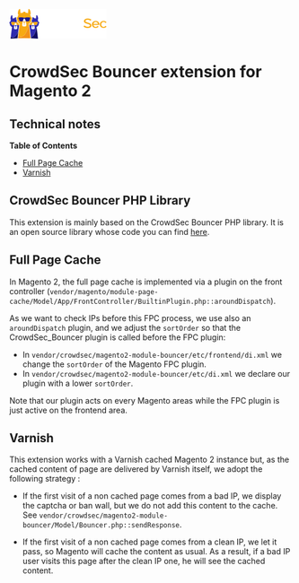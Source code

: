 ![CrowdSec Logo](images/logo_crowdsec.png)

# CrowdSec Bouncer extension for Magento 2

## Technical notes

<!-- START doctoc generated TOC please keep comment here to allow auto update -->
<!-- DON'T EDIT THIS SECTION, INSTEAD RE-RUN doctoc TO UPDATE -->
**Table of Contents**

- [Full Page Cache](#full-page-cache)
- [Varnish](#varnish)

<!-- END doctoc generated TOC please keep comment here to allow auto update -->

## CrowdSec Bouncer PHP Library

This extension is mainly based on the CrowdSec Bouncer PHP library. It is an open source library whose code you can find
[here](https://github.com/crowdsecurity/php-cs-bouncer).

## Full Page Cache

In Magento 2, the full page cache is implemented via a plugin on the front controller (`vendor/magento/module-page-cache/Model/App/FrontController/BuiltinPlugin.php::aroundDispatch`). 

As we want to 
check IPs before this FPC process, we use also an `aroundDispatch` plugin, and we adjust the `sortOrder` so that 
the 
CrowdSec_Bouncer plugin is called before the FPC plugin: 

* In `vendor/crowdsec/magento2-module-bouncer/etc/frontend/di.xml` we change the `sortOrder` of the Magento FPC plugin.
* In `vendor/crowdsec/magento2-module-bouncer/etc/di.xml` we declare our plugin with a lower `sortOrder`.

Note that our plugin acts on every Magento areas while the FPC plugin is just active on the frontend area.

## Varnish

This extension works with a Varnish cached Magento 2 instance but, as the cached content of page are delivered by 
Varnish itself, we adopt the following strategy : 

* If the first visit of a non cached page comes from a bad IP, we display the captcha or ban wall, but we do not add 
  this 
  content to the cache. See `vendor/crowdsec/magento2-module-bouncer/Model/Bouncer.php::sendResponse`.

* If the first visit of a non cached page comes from a clean IP, we let it pass, so Magento will cache the content 
  as usual. As a result, if a bad IP user visits this page after the clean IP one, he will see the cached content.


